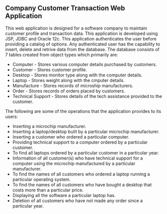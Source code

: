 ## Company Customer Transaction Web Application

This web application is designed for a software company to maintain customer profile and transaction data. This application is developed using JSP, JDBC and Oracle 12c. This application authenticates the user before providing a catalog of options. Any authenticated user has the capability to insert, delete and retrive data from the database. The database consists of 7 tables created from object types which primarily are:

* Computer - Stores various computer details purchased by customers.
* Customer - Stores customer profile.
* Desktop - Stores monitor type along with the computer details.
* Laptop - Stores weight along with the cmputer details.
* Manufacture - Stores records of microship manufacturers.
* Order - Stores records of orders placed by customers.
* Technical Support - Stores details of the tech assistance provided to the customer.

The following are some of the operations that the application provides to its users:

* Inserting a microchip manufacturer.
* Inserting a laptop/desktop built by a particular microchip manufacturer.
* Inserting a customer who ordered a particular computer.
* Providing technical support to a computer ordered by a particular customer.
* To find all laptops ordered by a particular customer in a particular year.
* Information of all customer(s) who have technical support for a computer using the microchip manufactured by a particular manufacturer.
* To find the names of all customers who ordered a laptop running a particular operating system.
* To find the names of all customers who have bought a desktop that costs more than a particular price.
* Displaying all the software a particular laptop has.
* Deletion of all customers who have not made any order since a particular year.
